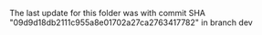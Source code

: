 The last update for this folder was with commit SHA "09d9d18db2111c955a8e01702a27ca2763417782" in branch dev
